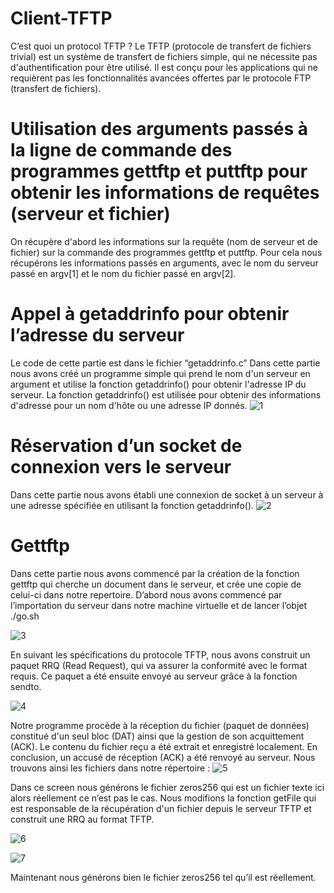 # Client-TFTP
C’est quoi un protocol TFTP ? Le TFTP (protocole de transfert de fichiers trivial) est un système de transfert de fichiers simple, qui ne nécessite pas d'authentification pour être utilisé. Il est conçu pour les applications qui ne requièrent pas les fonctionnalités avancées offertes par le protocole FTP (transfert de fichiers).

# Utilisation des arguments passés à la ligne de commande des programmes gettftp et puttftp pour obtenir les informations de requêtes (serveur et fichier)
On récupère d'abord les informations sur la requête (nom de serveur et de fichier) sur la commande des programmes gettftp et puttftp. Pour cela nous récupérons les informations passés en arguments, avec le nom du serveur passé en argv[1] et le nom du fichier passé en argv[2].

# Appel à getaddrinfo pour obtenir l’adresse du serveur
Le code de cette partie est dans le fichier “getaddrinfo.c”
Dans cette partie nous avons créé un programme simple qui prend le nom d'un serveur en argument et utilise la fonction getaddrinfo() pour obtenir l'adresse IP du serveur. La fonction getaddrinfo() est utilisée pour obtenir des informations d'adresse pour un nom d'hôte ou une adresse IP donnés.
![1](https://github.com/amineelmaazouz/Client-TFTP/assets/78564470/1a05973b-cbe5-49dd-a0f8-ba87a130abba)

# Réservation d’un socket de connexion vers le serveur
Dans cette partie nous avons établi une connexion de socket à un serveur à une adresse spécifiée en utilisant la fonction getaddrinfo().
![2](https://github.com/amineelmaazouz/Client-TFTP/assets/78564470/7988eaf1-eef7-4330-abaa-8bda12ffca05)

# Gettftp
Dans cette partie nous avons commencé par la création de la fonction gettftp qui cherche un document dans le serveur, et crée une copie de celui-ci dans notre repertoire.
D’abord nous avons commencé par l’importation du serveur dans notre machine virtuelle et de lancer l’objet ./go.sh

![3](https://github.com/amineelmaazouz/Client-TFTP/assets/78564470/c3c6654f-b650-4abf-9712-e909f74dd436)

En suivant les spécifications du protocole TFTP, nous avons construit un paquet RRQ (Read Request), qui va assurer la conformité avec le format requis.
Ce paquet a été ensuite envoyé au serveur grâce à la fonction sendto.

![4](https://github.com/amineelmaazouz/Client-TFTP/assets/78564470/3e007ce8-2ced-4d35-9330-b65860af6d45)

Notre programme procède à la réception du fichier (paquet de données) constitué d'un seul bloc (DAT) ainsi que la gestion de son acquittement (ACK). 
Le contenu du fichier reçu a été extrait et enregistré localement. En conclusion, un accusé de réception (ACK) a été renvoyé au serveur.
Nous trouvons ainsi les fichiers dans notre répertoire :
![5](https://github.com/amineelmaazouz/Client-TFTP/assets/78564470/229c3ba9-1259-4b4b-bcaa-76a019c1c537)

Dans ce screen nous générons le fichier zeros256 qui est un fichier texte ici alors réellement ce n’est pas le cas.
Nous modifions la fonction getFile qui est responsable de la récupération d'un fichier depuis le serveur TFTP et construit une RRQ au format TFTP.

![6](https://github.com/amineelmaazouz/Client-TFTP/assets/78564470/2657cdc9-f1fb-44e8-ab95-7fd2c8266988)

![7](https://github.com/amineelmaazouz/Client-TFTP/assets/78564470/b8950659-c39a-44df-a63e-113ce4d9660a)

Maintenant nous générons bien le fichier zeros256 tel qu’il est réellement.
